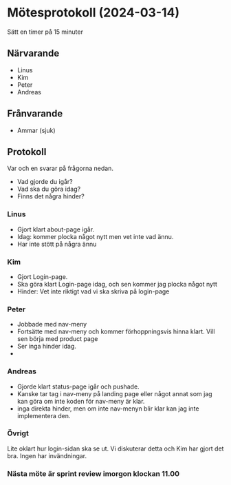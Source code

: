 # Mötesprotokoll (2024-03-14)

Sätt en timer på 15 minuter

## Närvarande
* Linus
* Kim
* Peter
* Andreas

## Frånvarande
* Ammar (sjuk)

## Protokoll
Var och en svarar på frågorna nedan.
* Vad gjorde du igår?
* Vad ska du göra idag?
* Finns det några hinder?

### Linus
* Gjort klart about-page igår.
* Idag: kommer plocka något nytt men vet inte vad ännu.
* Har inte stött på några ännu

### Kim
* Gjort Login-page.
* Ska göra klart Login-page idag, och sen kommer jag plocka något nytt
* Hinder: Vet inte riktigt vad vi ska skriva på login-page

### Peter
* Jobbade med nav-meny
* Fortsätte med nav-meny och kommer förhoppningsvis hinna klart. Vill sen börja med product page
* Ser inga hinder idag.
* 
### Andreas
* Gjorde klart status-page igår och pushade.
* Kanske tar tag i nav-meny på landing page eller något annat som jag kan göra om inte koden för nav-meny är klar.
* inga direkta hinder, men om inte nav-menyn blir klar kan jag inte implementera den.


### Övrigt
Lite oklart hur login-sidan ska se ut. Vi diskuterar detta och Kim har gjort det bra. Ingen har invändningar.

### Nästa möte är sprint review imorgon klockan 11.00
